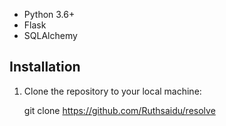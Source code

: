 - Python 3.6+
- Flask
- SQLAlchemy

## Installation

1. Clone the repository to your local machine:
   
   git clone https://github.com/Ruthsaidu/resolve
